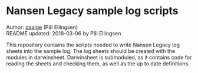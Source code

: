# Nansen Legacy sample log scripts

Author: [paalge](https://github.com/paalge) (Pål Ellingsen)\
README updated: 2018-03-06 by Pål Ellingsen

This repository contains the scripts needed to write Nansen Legacy log sheets into the sample log. The log sheets should be created with the modules in darwinsheet.
Darwinsheet is submoduled, as it contains code for reading the sheets and checking them, as well as the up to date definitions.


